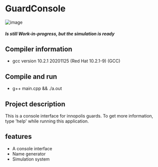 # GuardConsole

![image](https://user-images.githubusercontent.com/42430176/111891187-fda54800-8a01-11eb-8b41-745d3547895d.png)


##### Is still Work-in-progress, but the simulation is ready
## Compiler information
* gcc version 10.2.1 20201125 (Red Hat 10.2.1-9) (GCC)
## Compile and run
* g++ main.cpp && ./a.out
## Project description
This is a console interface for innopolis guards. To get more information, type 'help' while running this application.
## features
* A console interface
* Name generator
* Simulation system
